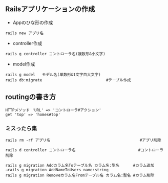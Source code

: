 ## Railsアプリケーションの作成

- Appのひな形の作成
```
rails new アプリ名
```

- controller作成
```
rails g controller コントローラ名(複数形&小文字)
```

- model作成
```
rails g model   モデル名(単数形&1文字目大文字)
rails db:migrate　　　　　　　　　　　　　　　   #テーブル作成
```




## routingの書き方
```
HTTPメソッド 'URL' => 'コントローラ#アクション'
get 'top' => 'homes#top'
```




### ミスったら集

```
rails rm -rf アプリ名　　　                                  #アプリ削除
```
```
rails d controller コントローラ名　　                        #コントローラ削除
```
```
rails g migration Addカラム名Toテーブル名 カラム名:型名      #カラム追加
→rails g migration AddNameToUsers name:string
rails g migration Removeカラム名Fromテーブル名 カラム名:型名 #カラム削除
```
